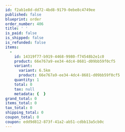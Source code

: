 ```yaml
---
id: f2ab1e8d-dd72-4bd8-9179-0ebe8c4749ee
published: false
blueprint: order
order_number: 406
title: ' '
is_paid: false
is_shipped: false
is_refunded: false
items:
  -
    id: 14319f77-b919-4468-9980-f74548b2e1c0
    product: 66e767a9-ee34-4dc4-8681-d09bb59f0cf5
    variant:
      variant: 6.5km
      product: 66e767a9-ee34-4dc4-8681-d09bb59f0cf5
    quantity: 1
    total: 0
    tax: null
    metadata: {  }
grand_total: 0
items_total: 0
tax_total: 0
shipping_total: 0
coupon_total: 0
coupon: edd9d812-873f-41a2-ab51-cdbb13a5cb0c
---
```

